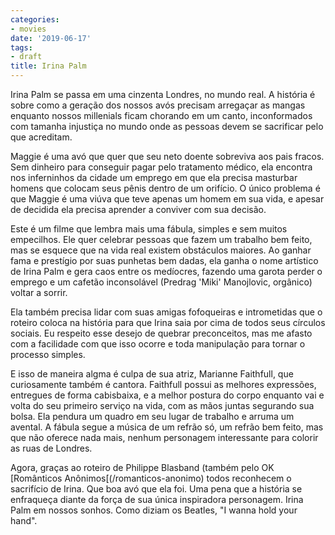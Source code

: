 ```yaml
---
categories:
- movies
date: '2019-06-17'
tags:
- draft
title: Irina Palm
---
```


Irina Palm se passa em uma cinzenta Londres, no mundo real. A história é sobre como a geração dos nossos avós precisam arregaçar as mangas enquanto nossos millenials ficam chorando em um canto, inconformados com tamanha injustiça no mundo onde as pessoas devem se sacrificar pelo que acreditam.

Maggie é uma avó que quer que seu neto doente sobreviva aos pais fracos. Sem dinheiro para conseguir pagar pelo tratamento médico, ela encontra nos inferninhos da cidade um emprego em que ela precisa masturbar homens que colocam seus pênis dentro de um orifício. O único problema é que Maggie é uma viúva que teve apenas um homem em sua vida, e apesar de decidida ela precisa aprender a conviver com sua decisão.

Este é um filme que lembra mais uma fábula, simples e sem muitos empecilhos. Ele quer celebrar pessoas que fazem um trabalho bem feito, mas se esquece que na vida real existem obstáculos maiores. Ao ganhar fama e prestígio por suas punhetas bem dadas, ela ganha o nome artístico de Irina Palm e gera caos entre os medíocres, fazendo uma garota perder o emprego e um cafetão inconsolável (Predrag 'Miki' Manojlovic, orgânico) voltar a sorrir.

Ela também precisa lidar com suas amigas fofoqueiras e intrometidas que o roteiro coloca na história para que Irina saia por cima de todos seus círculos sociais. Eu respeito esse desejo de quebrar preconceitos, mas me afasto com a facilidade com que isso ocorre e toda manipulação para tornar o processo simples.

E isso de maneira algma é culpa de sua atriz, Marianne Faithfull, que curiosamente também é cantora. Faithfull possui as melhores expressões, entregues de forma cabisbaixa, e a melhor postura do corpo enquanto vai e volta do seu primeiro serviço na vida, com as mãos juntas segurando sua bolsa. Ela pendura um quadro em seu lugar de trabalho e arruma um avental. A fábula segue a música de um refrão só, um refrão bem feito, mas que não oferece nada mais, nenhum personagem interessante para colorir as ruas de Londres.

Agora, graças ao roteiro de Philippe Blasband (também pelo OK [Românticos Anônimos[(/romanticos-anonimo) todos reconhecem o sacrifício de Irina. Que boa avó que ela foi. Uma pena que a história se enfraqueça diante da força de sua única inspiradora personagem. Irina Palm em nossos sonhos. Como diziam os Beatles, "I wanna hold your hand".